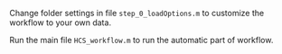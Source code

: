 Change folder settings in file ```step_0_loadOptions.m``` to customize the workflow to your own data.

Run the main file ```HCS_workflow.m``` to run the automatic part of workflow.
